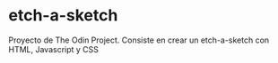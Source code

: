 # etch-a-sketch
Proyecto de The Odin Project. Consiste en crear un etch-a-sketch con HTML, Javascript y CSS
